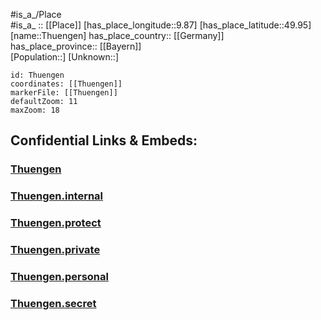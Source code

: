 ﻿---
location: [49.95,9.87] 
mapzoom: [7,12] 
mapmarker: city 
type: City
tags:
- geo/City


SpocWebEntityId: 34860
isDeleted: false
confidential: public

---
#is_a_/Place  
#is_a_ :: [[Place]] 
[has_place_longitude::9.87] 
[has_place_latitude::49.95] 
[name::Thuengen] 
has_place_country:: [[Germany]]  
has_place_province:: [[Bayern]]  
[Population::] 
[Unknown::] 


```leaflet
id: Thuengen
coordinates: [[Thuengen]] 
markerFile: [[Thuengen]] 
defaultZoom: 11 
maxZoom: 18
```


## Confidential Links & Embeds: 

### [Thuengen](/_public/Earth/Continent/Europe/Europe~Central/Germany/Germany~West/Bayern/counties~Bayern/Main-Spessart/cities~Main-Spessart/Zellingen/City/Thuengen.md) 

### [Thuengen.internal](/_internal/Earth/Continent/Europe/Europe~Central/Germany/Germany~West/Bayern/counties~Bayern/Main-Spessart/cities~Main-Spessart/Zellingen/City/Thuengen.internal.md) 

### [Thuengen.protect](/_protect/Earth/Continent/Europe/Europe~Central/Germany/Germany~West/Bayern/counties~Bayern/Main-Spessart/cities~Main-Spessart/Zellingen/City/Thuengen.protect.md) 

### [Thuengen.private](/_private/Earth/Continent/Europe/Europe~Central/Germany/Germany~West/Bayern/counties~Bayern/Main-Spessart/cities~Main-Spessart/Zellingen/City/Thuengen.private.md) 

### [Thuengen.personal](/_personal/Earth/Continent/Europe/Europe~Central/Germany/Germany~West/Bayern/counties~Bayern/Main-Spessart/cities~Main-Spessart/Zellingen/City/Thuengen.personal.md) 

### [Thuengen.secret](/_secret/Earth/Continent/Europe/Europe~Central/Germany/Germany~West/Bayern/counties~Bayern/Main-Spessart/cities~Main-Spessart/Zellingen/City/Thuengen.secret.md) 
